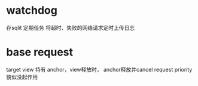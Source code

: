 # watchdog
存sqlit
定期任务 将超时、失败的网络请求定时上传日志

# base request
target  view 持有 anchor，view释放时， anchor释放并cancel request
priority 貌似没起作用
